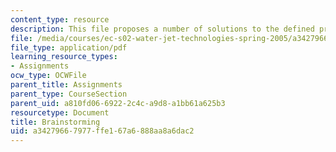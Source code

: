 ```yaml
---
content_type: resource
description: This file proposes a number of solutions to the defined problems.
file: /media/courses/ec-s02-water-jet-technologies-spring-2005/a34279667977ffe167a6888aa8a6dac2_MITEC_S02S05_a4_brainstorm.pdf
file_type: application/pdf
learning_resource_types:
- Assignments
ocw_type: OCWFile
parent_title: Assignments
parent_type: CourseSection
parent_uid: a810fd06-6922-2c4c-a9d8-a1bb61a625b3
resourcetype: Document
title: Brainstorming
uid: a3427966-7977-ffe1-67a6-888aa8a6dac2
---
```


